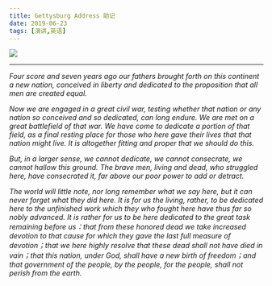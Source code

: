 ```yaml
---
title: Gettysburg Address 助记
date: 2019-06-23 
tags: [演讲,英语]
---
```

![](https://s2.loli.net/2023/03/29/GnBsx26wlTMdQu9.jpg)
<!-- more -->
---
*Four score and seven years ago our fathers brought forth on this continent a new nation, conceived in liberty and dedicated to the proposition that all men are created equal.*

*Now we are engaged in a great civil war, testing whether that nation or any nation so conceived and so dedicated, can long endure. We are met on a great battlefield of that war. We have come to dedicate a portion of that field, as a final resting place for those who here gave their lives that that nation might live. It is altogether fitting and proper that we should do this.*

*But, in a larger sense, we cannot dedicate, we cannot consecrate, we cannot hallow this ground. The brave men, living and dead, who struggled here, have consecrated it, far above our poor power to add or detract.*

*The world will little note, nor long remember what we say here, but it can never forget what they did here. It is for us the living, rather, to be dedicated here to the unfinished work which they who fought here have thus far so nobly advanced. It is rather for us to be here dedicated to the great task remaining before us：that from these honored dead we take increased devotion to that cause for which they gave the last full measure of devotion；that we here highly resolve that these dead shall not have died in vain；that this nation, under God, shall have a new birth of freedom；and that government of the people, by the people, for the people, shall not perish from the earth.*
